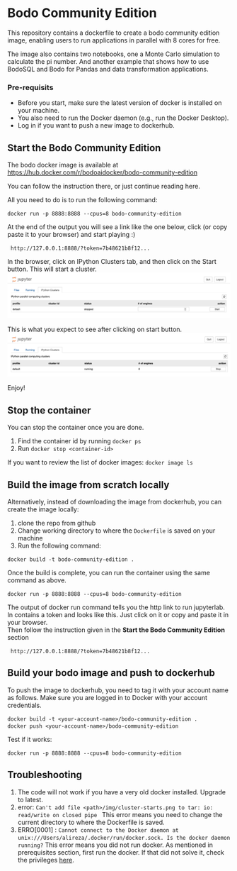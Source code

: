 # Bodo Community Edition
This repository contains a dockerfile to create a bodo community edition image, enabling users to run applications in parallel with 8 cores for free. 

The image also contains two notebooks, one a Monte Carlo simulation to calculate the pi number. And another example that shows how to use BodoSQL and Bodo for Pandas and data transformation applications.


### Pre-requisits
- Before you start, make sure the latest version of docker is installed on your machine.
- You also need to run the Docker daemon (e.g., run the Docker Desktop).
- Log in if you want to push a new image to dockerhub. 

## Start the Bodo Community Edition

The bodo docker image is available at https://hub.docker.com/r/bodoaidocker/bodo-community-edition

You can follow the instruction there, or just continue reading here. 

All you need to do is to run the following command:
```shell
docker run -p 8888:8888 --cpus=8 bodo-community-edition 
```
At the end of the output you will see a link like the one below, click (or copy paste it to your browser) and start playing :)

```shell
 http://127.0.0.1:8888/?token=7b48621b8f12...
```

In the browser, click on IPython Clusters tab, and then click on the Start button. This will start a cluster. 
![image](img/jupyterlab.png)

This is what you expect to see after clicking on start button.
![cluster-starts](img/cluster-starts.png)

Enjoy!

## Stop the container
You can stop the container once you are done. 
1. Find the container id by running `docker ps`
2. Run `docker stop <container-id>`

If you want to review the list of docker images:
`docker image ls`


## Build the image from scratch locally

Alternatively, instead of downloading the image from dockerhub, you can create the image locally:
1. clone the repo from github
2. Change working directory to where the `Dockerfile` is saved on your machine
3. Run the following command:

```shell
docker build -t bodo-community-edition . 
```
Once the build is complete, you can run the container using the same command as above. 

```shell
docker run -p 8888:8888 --cpus=8 bodo-community-edition 
```

The output of docker run command tells you the http link to run jupyterlab. In contains a token and looks like this.
Just click on it or copy and paste it in your browser.  
Then follow the instruction given in the **Start the Bodo Community Edition** section
```shell
 http://127.0.0.1:8888/?token=7b48621b8f12...
```


## Build your bodo image and push to dockerhub
To push the image to dockerhub, you need to tag it with your account name as follows. 
Make sure you are logged in to Docker with your account credentials.


```shell
docker build -t <your-account-name>/bodo-community-edition .    
docker push <your-account-name>/bodo-community-edition  
```

Test if it works:
```shell
docker run -p 8888:8888 --cpus=8 bodo-community-edition 
```


## Troubleshooting
1. The code will not work if you have a very old docker installed. Upgrade to latest.
2. error:  `Can't add file <path>/img/cluster-starts.png to tar: io: read/write on closed pipe ` This error means you need to change the current directory to where the Dockerfile is saved. 
3. ERRO[0001] : `Cannot connect to the Docker daemon at unix:///Users/alireza/.docker/run/docker.sock. Is the docker daemon running?` 
This error means you did not run docker. As mentioned in prerequisites section, first run the docker. 
If that did not solve it, check the privileges [here](https://phoenixnap.com/kb/cannot-connect-to-the-docker-daemon-error).
